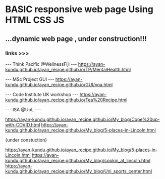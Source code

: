 
# BASIC responsive web page Using HTML CSS JS
## ...dynamic web page , under construction!!!


### links >>>

--- Think Pacific @WellnessFiji ---
https://ayan-kundu.github.io/ayan_recipe.github.io/TP/MentalHealth.html


--- MSc Project GUI ---
https://ayan-kundu.github.io/ayan_recipe.github.io/GUI/vqa.html


--- Code Institute UK workshop ---
https://ayan-kundu.github.io/ayan_recipe.github.io/Tea%20Recipe.html


--- ISA @UoL ---

https://ayan-kundu.github.io/ayan_recipe.github.io/My_blog/Cope%20up-with-COVID.html
https://ayan-kundu.github.io/ayan_recipe.github.io/My_blog/5-places-in-Lincoln.html


{under constuction}

https://ayan-kundu.github.io/ayan_recipe.github.io/My_blog/5-places-in-Lincoln.html
https://ayan-kundu.github.io/ayan_recipe.github.io/My_blog/cookin_at_lincoln.html
https://ayan-kundu.github.io/ayan_recipe.github.io/My_blog/Uni_sports_center.html
